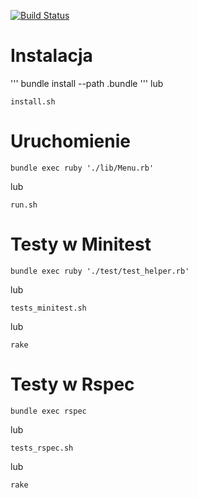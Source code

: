 [![Build Status](https://travis-ci.com/TestowanieRubyUG20182019/projektsemestralny-sanes.svg?token=zRmjzrZcqazckVXZMxKb&branch=master)](https://travis-ci.com/TestowanieRubyUG20182019/projektsemestralny-sanes)

# Instalacja
'''
bundle install --path .bundle
'''
lub
```
install.sh
```
# Uruchomienie
```
bundle exec ruby './lib/Menu.rb'
```
lub
```
run.sh
```
# Testy w Minitest
```
bundle exec ruby './test/test_helper.rb'
```
lub
```
tests_minitest.sh
```
lub
```
rake
```
# Testy w Rspec
```
bundle exec rspec
```
lub
```
tests_rspec.sh
```
lub
```
rake
```
